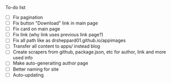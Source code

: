 To-do list

- [ ] Fix pagination
- [ ] Fix button "Download" link in main page
- [ ] Fix card on main page
- [ ] Fix link (why link uses previous link page?)
- [ ] Fix all path like as drsheppard01.github.io/appimages
- [ ] Transfer all content to apps/ instead blog
- [ ] Create scrapers from github, package.json, etc for author, link and more used info
- [ ] Make auto-generaiting author page
- [ ] Better naming for site
- [ ] Auto-updating
